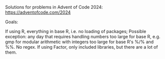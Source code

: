 Solutions for problems in Advent of Code 2024: https://adventofcode.com/2024

Goals:

If using R, everything in base R, i.e. no loading of packages; Possible exception: any day that requires handling numbers too large for base R, e.g. gmp for modular arithmetic with integers too large for base R's %/% and %%. No regex.
If using Factor, only included libraries, but there are a lot of them.
